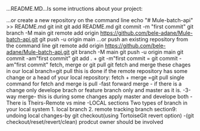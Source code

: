  ...README.MD...Is some intructions about your project:

…or create a new repository on the command line
echo "# Mule-batch-api" >> README.md
git init
git add README.md
git commit -m "first commit"
git branch -M main
git remote add origin https://github.com/bele-adane/Mule-batch-api.git
git push -u origin main
…or push an existing repository from the command line
git remote add origin https://github.com/bele-adane/Mule-batch-api.git
git branch -M main
git push -u origin main
git commit -am"first commit"
git add . + git -m"first commit = git commit -am"first commit"
fetch, merge or git pull
git fetch and merge these chages in our local branch=git pull this is done if the remote repository has some change or a head of your local repository:
fetch + merge =git pull
single command for fetch and merge is pull
-fast forward merge - if there is a change only develope brach or feature branch only and master as it is.
-3-way merge- this is during some changes apply master and develope both
-There is Theirs-Remote vs mine -LOCAL sections 
Two types of branch in your local system
                        1. local branch
				                2. remote tracking branch
section9: undoing local changes-by git checkout(using TortoiseGit revert option) -(git checkout/reset/revert/clean)
prodcut owner should be involved